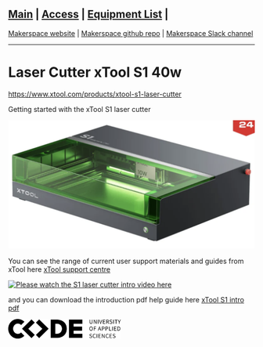 [Main](README.md) | [Access](access.md) | [Equipment List](equipment.md) | 
------------------------
[Makerspace website](https://codeuniversity.github.io/makerspace/) |
[Makerspace github repo](https://github.com/codeuniversity/makerspace/) | [Makerspace Slack channel](https://codeuniversity.slack.com/archives/C011CN2SMFY)

------------------------

# Laser Cutter xTool S1 40w

https://www.xtool.com/products/xtool-s1-laser-cutter

Getting started with the xTool S1 laser cutter

![xTool S1 laser cutter](xtool-lasercutter.png)

You can see the range of current user support materials and guides from xTool here
[xTool support centre](https://support.xtool.com/article/1106?from=learning-center)


[![Please watch the S1 laser cutter intro video here ](https://img.youtube.com/vi/4L2EEkaRFBY/maxresdefault.jpg)](https://www.youtube.com/watch?v=4L2EEkaRFBY)

and you can download the introduction pdf help guide here [xTool S1 intro pdf](English-xTool-S1-Quick-Start-Guide.pdf)

 ![CODE logo](Word_AppliedSciences_Black-sml.png)

 
